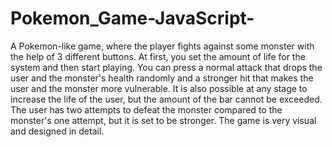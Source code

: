 # Pokemon_Game-JavaScript-
A Pokemon-like game, where the player fights against some monster with the help of 3 different buttons.
At first, you set the amount of life for the system and then start playing.
You can press a normal attack that drops the user and the monster's health randomly and a stronger hit that makes the user and the monster more vulnerable.
It is also possible at any stage to increase the life of the user, but the amount of the bar cannot be exceeded.
The user has two attempts to defeat the monster compared to the monster's one attempt, but it is set to be stronger.
The game is very visual and designed in detail.
